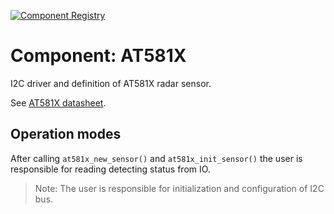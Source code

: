 [![Component Registry](https://components.espressif.com/components/espressif/at581x/badge.svg)](https://components.espressif.com/components/espressif/at581x)

# Component: AT581X
I2C driver and definition of AT581X radar sensor.

See [AT581X datasheet](http://www.aosong.com/en/products-32.html).

## Operation modes
After calling `at581x_new_sensor()` and `at581x_init_sensor()` the user is responsible for reading detecting status from IO.

> Note: The user is responsible for initialization and configuration of I2C bus.
